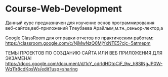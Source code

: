 # Course-Web-Development
Данный курс предназначен для изучение основ программирования веб-сайтов,веб-приложений 
Тлеубаева Арайлым,м.тн.,сеньор-лектор,a


Google ClassRoom для отправки отчетов по практическим работам:
https://classroom.google.com/c/NjMwNzQ0MjYxNTE5?cjc=5atmepm


ТЕМЫ ПРОЕКТОВ ПО СОЗДАНИЮ САЙТА ИЛИ ВЕБ ПРИЛОЖЕНИЯ ДЛЯ ЭКЗАМЕНА!
https://docs.google.com/document/d/1cY_cdrIdHDtpCiF_9w_h8SINgJP0W-Wq11r8cdKpsWs/edit?usp=sharing
